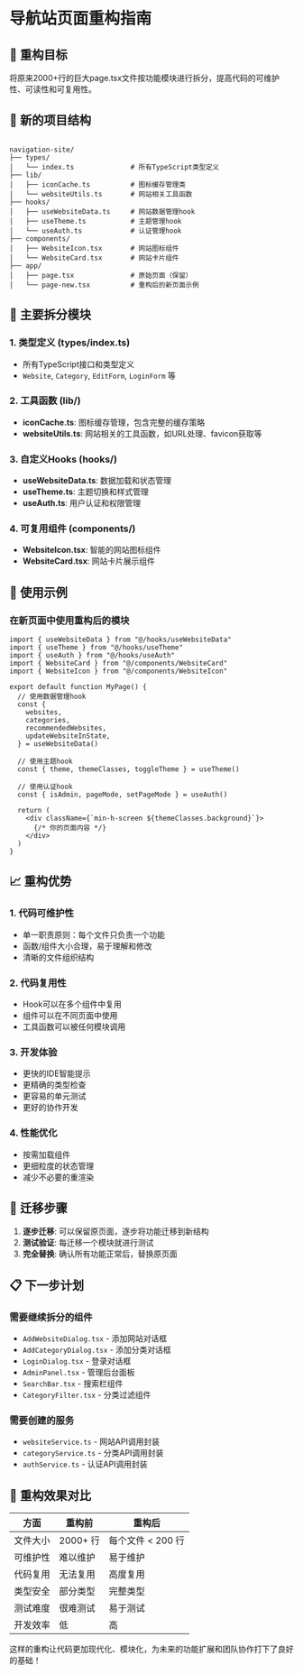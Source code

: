 # 导航站页面重构指南

## 🎯 重构目标

将原来2000+行的巨大page.tsx文件按功能模块进行拆分，提高代码的可维护性、可读性和可复用性。

## 📂 新的项目结构

```

navigation-site/
├── types/
│   └── index.ts              # 所有TypeScript类型定义
├── lib/
│   ├── iconCache.ts          # 图标缓存管理类
│   └── websiteUtils.ts       # 网站相关工具函数
├── hooks/
│   ├── useWebsiteData.ts     # 网站数据管理hook
│   ├── useTheme.ts           # 主题管理hook
│   └── useAuth.ts            # 认证管理hook
├── components/
│   ├── WebsiteIcon.tsx       # 网站图标组件
│   └── WebsiteCard.tsx       # 网站卡片组件
├── app/
│   ├── page.tsx              # 原始页面（保留）
│   └── page-new.tsx          # 重构后的新页面示例
```

## 🔧 主要拆分模块

### 1. 类型定义 (types/index.ts)

- 所有TypeScript接口和类型定义
- `Website`, `Category`, `EditForm`, `LoginForm` 等

### 2. 工具函数 (lib/)

- **iconCache.ts**: 图标缓存管理，包含完整的缓存策略
- **websiteUtils.ts**: 网站相关的工具函数，如URL处理、favicon获取等

### 3. 自定义Hooks (hooks/)

- **useWebsiteData.ts**: 数据加载和状态管理
- **useTheme.ts**: 主题切换和样式管理
- **useAuth.ts**: 用户认证和权限管理

### 4. 可复用组件 (components/)

- **WebsiteIcon.tsx**: 智能的网站图标组件
- **WebsiteCard.tsx**: 网站卡片展示组件

## 🚀 使用示例

### 在新页面中使用重构后的模块

```tsx
import { useWebsiteData } from "@/hooks/useWebsiteData"
import { useTheme } from "@/hooks/useTheme"
import { useAuth } from "@/hooks/useAuth"
import { WebsiteCard } from "@/components/WebsiteCard"
import { WebsiteIcon } from "@/components/WebsiteIcon"

export default function MyPage() {
  // 使用数据管理hook
  const {
    websites,
    categories,
    recommendedWebsites,
    updateWebsiteInState,
  } = useWebsiteData()

  // 使用主题hook
  const { theme, themeClasses, toggleTheme } = useTheme()

  // 使用认证hook
  const { isAdmin, pageMode, setPageMode } = useAuth()

  return (
    <div className={`min-h-screen ${themeClasses.background}`}>
      {/* 你的页面内容 */}
    </div>
  )
}
```

## 📈 重构优势

### 1. **代码可维护性**

- 单一职责原则：每个文件只负责一个功能
- 函数/组件大小合理，易于理解和修改
- 清晰的文件组织结构

### 2. **代码复用性**

- Hook可以在多个组件中复用
- 组件可以在不同页面中使用
- 工具函数可以被任何模块调用

### 3. **开发体验**

- 更快的IDE智能提示
- 更精确的类型检查
- 更容易的单元测试
- 更好的协作开发

### 4. **性能优化**

- 按需加载组件
- 更细粒度的状态管理
- 减少不必要的重渲染

## 🔄 迁移步骤

1. **逐步迁移**: 可以保留原页面，逐步将功能迁移到新结构
2. **测试验证**: 每迁移一个模块就进行测试
3. **完全替换**: 确认所有功能正常后，替换原页面

## 📋 下一步计划

### 需要继续拆分的组件

- `AddWebsiteDialog.tsx` - 添加网站对话框
- `AddCategoryDialog.tsx` - 添加分类对话框
- `LoginDialog.tsx` - 登录对话框
- `AdminPanel.tsx` - 管理后台面板
- `SearchBar.tsx` - 搜索栏组件
- `CategoryFilter.tsx` - 分类过滤组件

### 需要创建的服务

- `websiteService.ts` - 网站API调用封装
- `categoryService.ts` - 分类API调用封装
- `authService.ts` - 认证API调用封装

## 🎉 重构效果对比

| 方面 | 重构前 | 重构后 |
|------|--------|--------|
| 文件大小 | 2000+ 行 | 每个文件 < 200 行 |
| 可维护性 | 难以维护 | 易于维护 |
| 代码复用 | 无法复用 | 高度复用 |
| 类型安全 | 部分类型 | 完整类型 |
| 测试难度 | 很难测试 | 易于测试 |
| 开发效率 | 低 | 高 |

这样的重构让代码更加现代化、模块化，为未来的功能扩展和团队协作打下了良好的基础！

